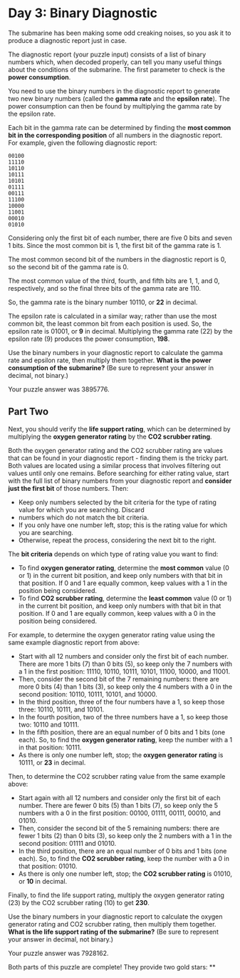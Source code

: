 # Day 3: Binary Diagnostic

The submarine has been making some odd creaking noises, so you ask it to produce a diagnostic report just in case.

The diagnostic report (your puzzle input) consists of a list of binary numbers which, when decoded properly, can tell
you many useful things about the conditions of the submarine. The first parameter to check is the **power consumption**.

You need to use the binary numbers in the diagnostic report to generate two new binary numbers (called the
**gamma rate** and the **epsilon rate**). The power consumption can then be found by multiplying the gamma rate by the
epsilon rate.

Each bit in the gamma rate can be determined by finding the **most common bit in the corresponding position** of all
numbers in the diagnostic report. For example, given the following diagnostic report:

```
00100
11110
10110
10111
10101
01111
00111
11100
10000
11001
00010
01010
```

Considering only the first bit of each number, there are five 0 bits and seven 1 bits. Since the most common bit is 1,
the first bit of the gamma rate is 1.

The most common second bit of the numbers in the diagnostic report is 0, so the second bit of the gamma rate is 0.

The most common value of the third, fourth, and fifth bits are 1, 1, and 0, respectively, and so the final three bits of
the gamma rate are 110.

So, the gamma rate is the binary number 10110, or **22** in decimal.

The epsilon rate is calculated in a similar way; rather than use the most common bit, the least common bit from each
position is used. So, the epsilon rate is 01001, or **9** in decimal. Multiplying the gamma rate (22) by the epsilon
rate
(9) produces the power consumption, **198**.

Use the binary numbers in your diagnostic report to calculate the gamma rate and epsilon rate, then multiply them
together. **What is the power consumption of the submarine?** (Be sure to represent your answer in decimal, not binary.)

Your puzzle answer was 3895776.

## Part Two

Next, you should verify the **life support rating**, which can be determined by multiplying the **oxygen generator
rating** by the **CO2 scrubber rating**.

Both the oxygen generator rating and the CO2 scrubber rating are values that can be found in your diagnostic report -
finding them is the tricky part. Both values are located using a similar process that involves filtering out values
until only one remains. Before searching for either rating value, start with the full list of binary numbers from your
diagnostic report and **consider just the first bit** of those numbers. Then:

* Keep only numbers selected by the bit criteria for the type of rating value for which you are searching. Discard
* numbers which do not match the bit criteria.
* If you only have one number left, stop; this is the rating value for which you are searching.
* Otherwise, repeat the process, considering the next bit to the right.

The **bit criteria** depends on which type of rating value you want to find:

* To find **oxygen generator rating**, determine the **most common** value (0 or 1) in the current bit position, and
  keep only numbers with that bit in that position. If 0 and 1 are equally common, keep values with a 1 in the position
  being considered.
* To find **CO2 scrubber rating**, determine the **least common** value (0 or 1) in the current bit position, and keep
  only numbers with that bit in that position. If 0 and 1 are equally common, keep values with a 0 in the position being
  considered.

For example, to determine the oxygen generator rating value using the same example diagnostic report from above:

* Start with all 12 numbers and consider only the first bit of each number. There are more 1 bits (7) than 0 bits (5),
  so keep only the 7 numbers with a 1 in the first position: 11110, 10110, 10111, 10101, 11100, 10000, and 11001.
* Then, consider the second bit of the 7 remaining numbers: there are more 0 bits (4) than 1 bits (3), so keep only the
  4 numbers with a 0 in the second position: 10110, 10111, 10101, and 10000.
* In the third position, three of the four numbers have a 1, so keep those three: 10110, 10111, and 10101.
* In the fourth position, two of the three numbers have a 1, so keep those two: 10110 and 10111.
* In the fifth position, there are an equal number of 0 bits and 1 bits (one each). So, to find the **oxygen generator
  rating**, keep the number with a 1 in that position: 10111.
* As there is only one number left, stop; the **oxygen generator rating** is 10111, or **23** in decimal.

Then, to determine the CO2 scrubber rating value from the same example above:

* Start again with all 12 numbers and consider only the first bit of each number. There are fewer 0 bits (5) than 1
  bits (7), so keep only the 5 numbers with a 0 in the first position: 00100, 01111, 00111, 00010, and 01010.
* Then, consider the second bit of the 5 remaining numbers: there are fewer 1 bits (2) than 0 bits (3), so keep only the
  2 numbers with a 1 in the second position: 01111 and 01010.
* In the third position, there are an equal number of 0 bits and 1 bits (one each). So, to find the **CO2 scrubber
  rating**, keep the number with a 0 in that position: 01010.
* As there is only one number left, stop; the **CO2 scrubber rating** is 01010, or **10** in decimal.

Finally, to find the life support rating, multiply the oxygen generator rating (23) by the CO2 scrubber rating (10) to
get **230**.

Use the binary numbers in your diagnostic report to calculate the oxygen generator rating and CO2 scrubber rating, then
multiply them together. **What is the life support rating of the submarine?** (Be sure to represent your answer in decimal,
not binary.)

Your puzzle answer was 7928162.

Both parts of this puzzle are complete! They provide two gold stars: **
